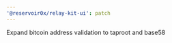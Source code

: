 ```yaml
---
'@reservoir0x/relay-kit-ui': patch
---
```


Expand bitcoin address validation to taproot and base58
